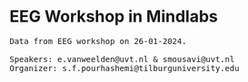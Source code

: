 # EEG Workshop in Mindlabs
<pre>
Data from EEG workshop on 26-01-2024.

Speakers: e.vanweelden@uvt.nl & smousavi@uvt.nl​
Organizer: s.f.pourhashemi@tilburguniversity.edu
</pre>
